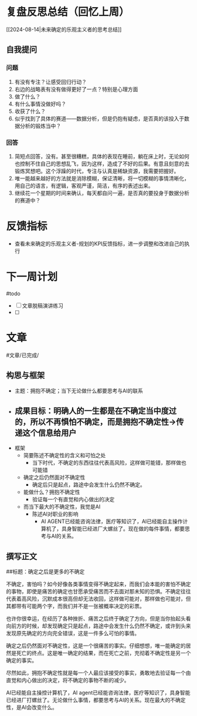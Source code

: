 # 复盘反思总结（回忆上周）

[[2024-08-14|未来确定的乐观主义者的思考总结]] 

## 自我提问
### 问题

1. 有没有专注？让感受回归行动？
2. 右边的战略表有没有做得更好了一点？特别是心理方面
3. 做了什么？
4. 有什么事情没做好吗？
5. 收获了什么？
6. 似乎找到了具体的赛道——数据分析，但是仍抱有疑虑，是否真的该投入于数据分析的锻炼当中？

### 回答

1. 简短点回答，没有。甚至很糟糕，具体的表现在睡前，躺在床上时，无论如何也控制不住自己的思想乱飞，因为这样，造成了不好的后果。有意且刻意的去锻炼冥想吧。这个浮躁的时代，专注与认真是稀缺资源，我需要把握好。
2. 唯一能越来越好的方法就是消除模糊，保证清晰，将一切模糊的事情清晰化，用自己的语言，有逻辑，客观严谨，简洁，有序的表述出来。
6. 继续花一个星期的时间来确认，每天都自问一遍，是否真的要投身于数据分析的赛道中？

# 反馈指标

- 查看未来确定的乐观主义者-规划的KPI反馈指标，进一步调整和改进自己的执行

# 下一周计划
#todo 

- [ ] 文章脱稿演讲练习
- [ ] 

# 文章
#文章/已完成/
## 构思与框架

- 主题：拥抱不确定；当下无论做什么都要思考与AI的联系
- 成果目标：明确人的一生都是在不确定当中度过的，所以不再惧怕不确定，而是拥抱不确定性->传递这个信息给用户
	- 
- 框架
	- 简要陈述不确定性的含义和可怕之处
		- 当下时代，不确定的东西往往代表高风险，这样做可能错，那样做也可能错
	- 确定之后仍然面对不确定性
		- 确定后只是起点，路途中会发生什么仍然不确定。
	- 能做什么？拥抱不确定性
		- 验证每一个有直觉和内心做出的决定
	- 而当下最大的不确定性，我觉是AI
		- 陈述AI对职业的影响
			- AI AGENT已经能咨询法律，医疗等知识了，AI已经能自主操作计算机了，具身智能已经进厂大螺丝了。现在做的每件事情，都要思考与AI的关系。
## 撰写正文

##标题：确定之后是更多的不确定

不确定，害怕吗？如今好像各类事情变得不确定起来，而我们会本能的害怕不确定的事物，即使是痛苦的确定也甘愿承受痛苦而不去面对那未知的恐惧。不确定往往代表着高风险，沉默成本很高但却无法收回，这样做可能对，那样做也可能对，但其都带有可能两个字，而我们并不是一张被概率决定的彩票。

也许你很幸运，在经历了各种挫折、痛苦之后终于确定了方向，但是当你抬起头看向前方的时候，却发现确定只是起点，路途中会发生什么仍然不确定，或许到头来发现原先确定的方向完全错误，这是一件多么可怕的事情。

确定之后仍然面对不确定性，这是一个很痛苦的事实。仔细想想，唯一能确定的居然是死亡的终点。这是唯一确定的结果，而在死亡之前，充彻着不确定性是另一个确定的事实。

尽然如此，拥抱不确定性就是每一个人最应该接受的事实，勇敢地去验证每一个由直觉和内心做出的决定，将不确定的事物不断的减少。

AI已经能自主操控计算机了，AI agent已经能咨询法律，医疗等知识了，具身智能已经进厂打螺丝了。无论做什么事情，都要思考与AI的关系。现在最大的不确定性，是AI会改变什么。





